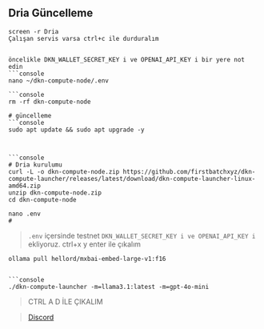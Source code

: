 
## Dria Güncelleme
```console
screen -r Dria
Çalışan servis varsa ctrl+c ile durduralım


öncelikle DKN_WALLET_SECRET_KEY i ve OPENAI_API_KEY i bir yere not edin
```console
nano ~/dkn-compute-node/.env

```console
rm -rf dkn-compute-node

# güncelleme 
```console
sudo apt update && sudo apt upgrade -y



```console
# Dria kurulumu
curl -L -o dkn-compute-node.zip https://github.com/firstbatchxyz/dkn-compute-launcher/releases/latest/download/dkn-compute-launcher-linux-amd64.zip
unzip dkn-compute-node.zip
cd dkn-compute-node

nano .env
#
```
> `.env` içersinde testnet `DKN_WALLET_SECRET_KEY i ve OPENAI_API_KEY i` ekliyoruz.
ctrl+x y enter ile çıkalım


```console
ollama pull hellord/mxbai-embed-large-v1:f16


```console
./dkn-compute-launcher -m=llama3.1:latest -m=gpt-4o-mini
```

> CTRL A D İLE ÇIKALIM



> [Discord](https://discord.gg/utj2k7V8)



